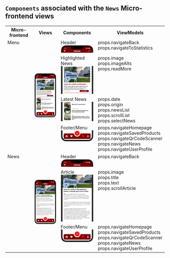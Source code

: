 ## `Components` associated with the `News` Micro-frontend views

<table>
  <tr>
    <th>Micro-frontend</th>
    <th>Views</th>
    <th>Components</th>
    <th>ViewModels</th>
  </tr>
  <tr>
    <td rowspan="4" style="vertical-align: top;">Menu</td>
    <td rowspan="4">
      <img src="https://github.com/DuarteVDG/aw-project/blob/main/views/View4.png?raw=true" style="width: 150px; height: auto;" />
    </td>
    <td style="vertical-align: top;">Header<br>
    <img src="https://github.com/DuarteVDG/aw-project/blob/main/components/images/News1.png?raw=true" style="width: 150px; height: auto;" />
    </td>
    <td style="vertical-align: top;">props.navigateBack<br>props.navigateToStatistics</td>
  </tr>
  <tr>
    <td style="vertical-align: top;">Highlighted News<br>
    <img src="https://github.com/DuarteVDG/aw-project/blob/main/components/images/News2.png?raw=true" style="width: 150px; height: auto;" />
    </td>
    <td style="vertical-align: top;">props.image<br>props.imageAlts<br>props.readMore</td>
  </tr>
  <tr>
    <td style="vertical-align: top;">Latest News<br>
    <img src="https://github.com/DuarteVDG/aw-project/blob/main/components/images/News3.png?raw=true" style="width: 150px; height: auto;" />
    </td>
    <td style="vertical-align: top;">props.date<br>props.origin<br>props.newsList<br>props.scrollList<br>props.selectNews</td>
  </tr>
  <tr>
    <td style="vertical-align: top;">Footer/Menu<br>
    <img src="https://github.com/DuarteVDG/aw-project/blob/main/components/images/News4.png?raw=true" style="width: 150px; height: auto;" />
    </td>
    <td style="vertical-align: top;">props.navigateHomepage<br>props.navigateSavedProducts<br>props.navigateQrCodeScanner<br>props.navigateNews<br>props.navigateUserProfile</td>
  </tr>
  
  <tr>
    <td rowspan="3" style="vertical-align: top;">News</td>
    <td rowspan="3">
      <img src="https://github.com/DuarteVDG/aw-project/blob/main/views/View6.png?raw=true" style="width: 150px; height: auto;" />
    </td>
    <td style="vertical-align: top;">Header<br>
    <img src="https://github.com/DuarteVDG/aw-project/blob/main/components/images/News5.png?raw=true" style="width: 150px; height: auto;" />
    </td>
    <td style="vertical-align: top;">props.navigateBack</td>
  </tr>
  <tr>
    <td style="vertical-align: top;">Article<br>
    <img src="https://github.com/DuarteVDG/aw-project/blob/main/components/images/News6.png?raw=true" style="width: 150px; height: auto;" />
    </td>
    <td style="vertical-align: top;">props.image<br>props.title<br>props.text<br>props.scrollArticle</td>
  </tr>
  <tr>
    <td style="vertical-align: top;">Footer/Menu<br>
   <img src="https://github.com/DuarteVDG/aw-project/blob/main/components/images/News7.png?raw=true" style="width: 150px; height: auto;" />
    </td>
    <td style="vertical-align: top;">props.navigateHomepage<br>props.navigateSavedProducts<br>props.navigateQrCodeScanner<br>props.navigateNews<br>props.navigateUserProfile</td>
  </tr>
  </tr>
</table>
